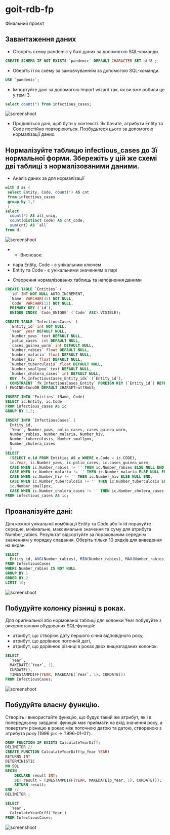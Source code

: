 # goit-rdb-fp
Фінальний проєкт

## Завантаження даних

* Створіть схему pandemic у базі даних за допомогою SQL-команди.
```sql
CREATE SCHEMA IF NOT EXISTS `pandemic` DEFAULT CHARACTER SET utf8 ;

```
* Оберіть її як схему за замовчуванням за допомогою SQL-команди.
```sql
USE `pandemic`;

```
* Імпортуйте дані за допомогою Import wizard так, як ви вже робили це у темі 3.
```sql
select count(*) from infectious_cases;
```
![screenshoot](./p1.jpg)

* Продивіться дані, щоб бути у контексті.
Як бачите, атрибути Entity та Code постійно повторюються. Позбудьтеся цього за допомогою нормалізації даних.


## Нормалізуйте таблицю infectious_cases до 3ї нормальної форми. Збережіть у цій же схемі дві таблиці з нормалізованими даними.

* Аналіз даних за для нормалізації
```sql
with d as (
 select Entity, Code, count(*) AS cnt 
 from infectious_cases 
 group by 1,2
 )
select 
  count(*) AS all_uniq, 
  count(distinct Code) AS cnt_code, 
  sum(cnt) AS `all`
from d;
```
![screenshoot](./p2-1.jpg)

* * Висновок:
- пара Entity, Code - є унікальним ключем
- Entity та Code - є унікальними значенням в парі

* Створення нормалізованих таблиць та наповнення даними
```sql
CREATE TABLE `Entities` (
  `id` INT NOT NULL AUTO_INCREMENT,
  `Name` VARCHAR(45) NOT NULL,
  `Code` VARCHAR(12) NOT NULL,
  PRIMARY KEY (`id`),
  UNIQUE INDEX `Code_UNIQUE` (`Code` ASC) VISIBLE);

CREATE TABLE `InfectiousCases` (
  `Entity_id` int NOT NULL,
  `Year` year DEFAULT NULL,
  `Number_yaws` text DEFAULT NULL,
  `polio_cases` int DEFAULT NULL,
  `cases_guinea_worm` int DEFAULT NULL,
  `Number_rabies` float DEFAULT NULL,
  `Number_malaria` float DEFAULT NULL,
  `Number_hiv` float DEFAULT NULL,
  `Number_tuberculosis` float DEFAULT NULL,
  `Number_smallpox` text DEFAULT NULL,
  `Number_cholera_cases` int DEFAULT NULL,
  KEY `fk_InfectiousCases_Entity_idx` (`Entity_id`),
  CONSTRAINT `fk_InfectiousCases_Entity` FOREIGN KEY (`Entity_id`) REFERENCES `Entities` (`id`) ON DELETE RESTRICT ON UPDATE CASCADE
) ENGINE=InnoDB DEFAULT CHARSET=utf8mb3;

INSERT INTO `Entities` (Name, Code) 
SELECT ic.Entity, ic.Code 
FROM infectious_cases AS ic
GROUP BY 1,2;

INSERT INTO `InfectiousCases` (
  Entity_id, 
  `Year`, Number_yaws, polio_cases, cases_guinea_worm,
  Number_rabies, Number_malaria, Number_hiv,
  Number_tuberculosis, Number_smallpox,
  Number_cholera_cases
  )
SELECT 
  (SELECT e.id FROM Entities AS e WHERE e.Code = ic.CODE),
  ic.Year, ic.Number_yaws, ic.polio_cases, ic.cases_guinea_worm,
  CASE WHEN ic.Number_rabies != '' THEN ic.Number_rabies ELSE NULL END, 
  CASE WHEN ic.Number_malaria != '' THEN ic.Number_malaria ELSE NULL END, 
  CASE WHEN ic.Number_hiv != '' THEN ic.Number_hiv ELSE NULL END,
  CASE WHEN ic.Number_tuberculosis != '' THEN ic.Number_tuberculosis ELSE NULL END, 
  ic.Number_smallpox,
  CASE WHEN ic.Number_cholera_cases != '' THEN ic.Number_cholera_cases ELSE NULL END
FROM infectious_cases AS ic;
```

## Проаналізуйте дані:
Для кожної унікальної комбінації Entity та Code або їх id порахуйте середнє, мінімальне, максимальне значення та суму для атрибута Number_rabies.
Результат відсортуйте за порахованим середнім значенням у порядку спадання.
Оберіть тільки 10 рядків для виведення на екран.

```sql
SELECT 
  Entity_id, AVG(Number_rabies), MIN(Number_rabies), MAX(Number_rabies), SUM(Number_rabies)
FROM InfectiousCases
WHERE Number_rabies IS NOT NULL
GROUP BY 1
ORDER BY 2
LIMIT 10;
```
![screenshoot](./p3.jpg)

## Побудуйте колонку різниці в роках.
Для оригінальної або нормованої таблиці для колонки Year побудуйте з використанням вбудованих SQL-функцій:
- атрибут, що створює дату першого січня відповідного року,
- атрибут, що дорівнює поточній даті,
- атрибут, що дорівнює різниці в роках двох вищезгаданих колонок.

```sql
SELECT
  `Year`,
  MAKEDATE(`Year`, 1),
  CURDATE(),
  TIMESTAMPDIFF(YEAR, MAKEDATE(`Year`, 1), CURDATE())
FROM InfectiousCases;
```
![screenshoot](./p4.jpg)

## Побудуйте власну функцію.
Створіть і використайте функцію, що будує такий же атрибут, як і в попередньому завданні: функція має приймати на вхід значення року, а повертати різницю в роках між поточною датою та датою, створеною з атрибута року (1996 рік → ‘1996-01-01’).

```sql
DROP FUNCTION IF EXISTS CalculateYearDiff;
DELIMITER //
CREATE FUNCTION CalculateYearDiff(p_Year YEAR)
RETURNS INT
DETERMINISTIC 
NO SQL
BEGIN
    DECLARE result INT;
    SET result = TIMESTAMPDIFF(YEAR, MAKEDATE(p_Year, 1), CURDATE());
    RETURN result;
END //
DELIMITER ;

SELECT
  `Year`,
  CalculateYearDiff(`Year`)
FROM InfectiousCases;
```
![screenshoot](./p5.jpg)